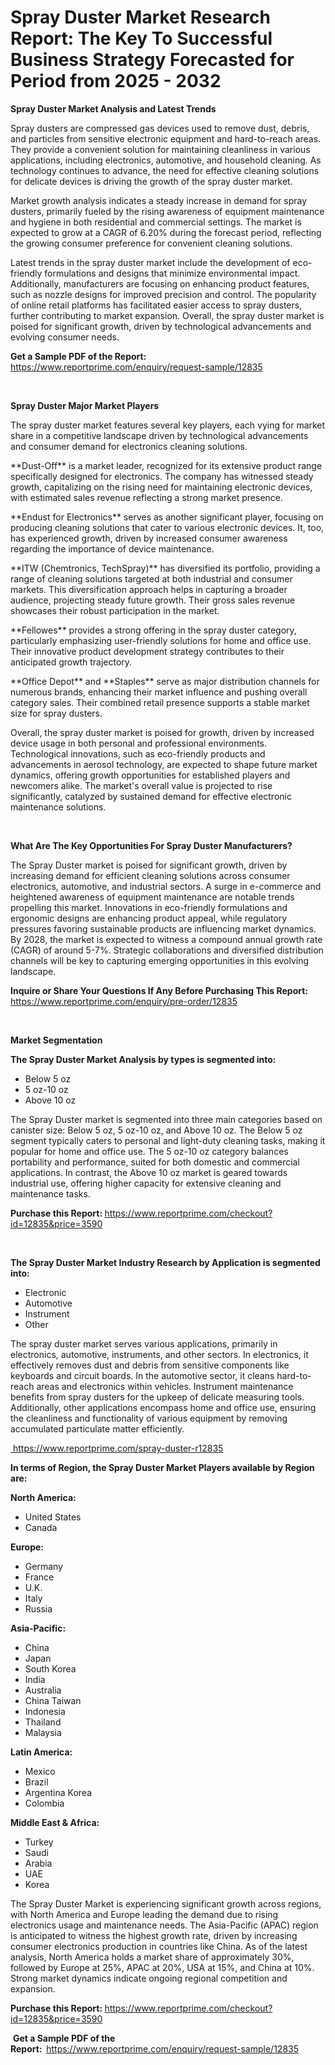 <p><h1>Spray Duster Market Research Report: The Key To Successful Business Strategy Forecasted for Period from 2025 - 2032</h1></p><p><strong>Spray Duster Market Analysis and Latest Trends</strong></p>
<p><p>Spray dusters are compressed gas devices used to remove dust, debris, and particles from sensitive electronic equipment and hard-to-reach areas. They provide a convenient solution for maintaining cleanliness in various applications, including electronics, automotive, and household cleaning. As technology continues to advance, the need for effective cleaning solutions for delicate devices is driving the growth of the spray duster market.</p><p>Market growth analysis indicates a steady increase in demand for spray dusters, primarily fueled by the rising awareness of equipment maintenance and hygiene in both residential and commercial settings. The market is expected to grow at a CAGR of 6.20% during the forecast period, reflecting the growing consumer preference for convenient cleaning solutions. </p><p>Latest trends in the spray duster market include the development of eco-friendly formulations and designs that minimize environmental impact. Additionally, manufacturers are focusing on enhancing product features, such as nozzle designs for improved precision and control. The popularity of online retail platforms has facilitated easier access to spray dusters, further contributing to market expansion. Overall, the spray duster market is poised for significant growth, driven by technological advancements and evolving consumer needs.</p></p>
<p><strong>Get a Sample PDF of the Report:&nbsp;</strong> <a href="https://www.reportprime.com/enquiry/request-sample/12835?utm_campaign=4544&utm_medium=2&utm_source=Github&utm_content=ia&utm_term=17052025&utm_id=spray-duster">https://www.reportprime.com/enquiry/request-sample/12835</a></p>
<p>&nbsp;</p>
<p><strong>Spray Duster Major Market Players</strong></p>
<p><p>The spray duster market features several key players, each vying for market share in a competitive landscape driven by technological advancements and consumer demand for electronics cleaning solutions.</p><p>**Dust-Off** is a market leader, recognized for its extensive product range specifically designed for electronics. The company has witnessed steady growth, capitalizing on the rising need for maintaining electronic devices, with estimated sales revenue reflecting a strong market presence.</p><p>**Endust for Electronics** serves as another significant player, focusing on producing cleaning solutions that cater to various electronic devices. It, too, has experienced growth, driven by increased consumer awareness regarding the importance of device maintenance.</p><p>**ITW (Chemtronics, TechSpray)** has diversified its portfolio, providing a range of cleaning solutions targeted at both industrial and consumer markets. This diversification approach helps in capturing a broader audience, projecting steady future growth. Their gross sales revenue showcases their robust participation in the market.</p><p>**Fellowes** provides a strong offering in the spray duster category, particularly emphasizing user-friendly solutions for home and office use. Their innovative product development strategy contributes to their anticipated growth trajectory.</p><p>**Office Depot** and **Staples** serve as major distribution channels for numerous brands, enhancing their market influence and pushing overall category sales. Their combined retail presence supports a stable market size for spray dusters.</p><p>Overall, the spray duster market is poised for growth, driven by increased device usage in both personal and professional environments. Technological innovations, such as eco-friendly products and advancements in aerosol technology, are expected to shape future market dynamics, offering growth opportunities for established players and newcomers alike. The market's overall value is projected to rise significantly, catalyzed by sustained demand for effective electronic maintenance solutions.</p></p>
<p>&nbsp;</p>
<p><strong>What Are The Key Opportunities For Spray Duster Manufacturers?</strong></p>
<p><p>The Spray Duster market is poised for significant growth, driven by increasing demand for efficient cleaning solutions across consumer electronics, automotive, and industrial sectors. A surge in e-commerce and heightened awareness of equipment maintenance are notable trends propelling this market. Innovations in eco-friendly formulations and ergonomic designs are enhancing product appeal, while regulatory pressures favoring sustainable products are influencing market dynamics. By 2028, the market is expected to witness a compound annual growth rate (CAGR) of around 5-7%. Strategic collaborations and diversified distribution channels will be key to capturing emerging opportunities in this evolving landscape.</p></p>
<p><strong>Inquire or Share Your Questions If Any Before Purchasing This Report:</strong> <a href="https://www.reportprime.com/enquiry/pre-order/12835?utm_campaign=4544&utm_medium=2&utm_source=Github&utm_content=ia&utm_term=17052025&utm_id=spray-duster">https://www.reportprime.com/enquiry/pre-order/12835</a></p>
<p>&nbsp;</p>
<p><strong>Market Segmentation</strong></p>
<p><strong>The Spray Duster Market Analysis by types is segmented into:</strong></p>
<p><ul><li>Below 5 oz</li><li>5 oz-10 oz</li><li>Above 10 oz</li></ul></p>
<p><p>The Spray Duster market is segmented into three main categories based on canister size: Below 5 oz, 5 oz-10 oz, and Above 10 oz. The Below 5 oz segment typically caters to personal and light-duty cleaning tasks, making it popular for home and office use. The 5 oz-10 oz category balances portability and performance, suited for both domestic and commercial applications. In contrast, the Above 10 oz market is geared towards industrial use, offering higher capacity for extensive cleaning and maintenance tasks.</p></p>
<p><strong>Purchase this Report:&nbsp;</strong><a href="https://www.reportprime.com/checkout?id=12835&price=3590&utm_campaign=4544&utm_medium=2&utm_source=Github&utm_content=ia&utm_term=17052025&utm_id=spray-duster">https://www.reportprime.com/checkout?id=12835&price=3590</a></p>
<p>&nbsp;</p>
<p><strong>The Spray Duster Market Industry Research by Application is segmented into:</strong></p>
<p><ul><li>Electronic</li><li>Automotive</li><li>Instrument</li><li>Other</li></ul></p>
<p><p>The spray duster market serves various applications, primarily in electronics, automotive, instruments, and other sectors. In electronics, it effectively removes dust and debris from sensitive components like keyboards and circuit boards. In the automotive sector, it cleans hard-to-reach areas and electronics within vehicles. Instrument maintenance benefits from spray dusters for the upkeep of delicate measuring tools. Additionally, other applications encompass home and office use, ensuring the cleanliness and functionality of various equipment by removing accumulated particulate matter efficiently.</p></p>
<p><a href="https://www.reportprime.com/spray-duster-r12835?utm_campaign=4544&utm_medium=2&utm_source=Github&utm_content=ia&utm_term=17052025&utm_id=spray-duster">&nbsp;https://www.reportprime.com/spray-duster-r12835</a></p>
<p><strong>In terms of Region, the Spray Duster Market Players available by Region are:</strong></p>
<p>
    <p> <strong> North America: </strong>
        <ul>
            <li>United States</li>
            <li>Canada</li>
        </ul>
        </p> 
    <p> <strong> Europe: </strong>
        <ul>
            <li>Germany</li>
            <li>France</li>
            <li>U.K.</li>
            <li>Italy</li>
            <li>Russia</li>
        </ul>
        </p> 
    <p> <strong> Asia-Pacific: </strong>
        <ul>
            <li>China</li>
            <li>Japan</li>
            <li>South Korea</li>
            <li>India</li>
            <li>Australia</li>
            <li>China Taiwan</li>
            <li>Indonesia</li>
            <li>Thailand</li>
            <li>Malaysia</li>
        </ul>
        </p> 
    <p> <strong> Latin America: </strong>
        <ul>
            <li>Mexico</li>
            <li>Brazil</li>
            <li>Argentina Korea</li>
            <li>Colombia</li>
        </ul>
        </p> 
    <p> <strong> Middle East & Africa: </strong>
        <ul>
            <li>Turkey</li>
            <li>Saudi</li>
            <li>Arabia</li>
            <li>UAE</li>
            <li>Korea</li>
        </ul>
    </p>
    </p>
<p><p>The Spray Duster Market is experiencing significant growth across regions, with North America and Europe leading the demand due to rising electronics usage and maintenance needs. The Asia-Pacific (APAC) region is anticipated to witness the highest growth rate, driven by increasing consumer electronics production in countries like China. As of the latest analysis, North America holds a market share of approximately 30%, followed by Europe at 25%, APAC at 20%, USA at 15%, and China at 10%. Strong market dynamics indicate ongoing regional competition and expansion.</p></p>
<p><strong>Purchase this Report: </strong><a href="https://www.reportprime.com/checkout?id=12835&price=3590&utm_campaign=4544&utm_medium=2&utm_source=Github&utm_content=ia&utm_term=17052025&utm_id=spray-duster">https://www.reportprime.com/checkout?id=12835&price=3590</a></p>
<p>&nbsp;<strong>Get a Sample PDF of the Report:&nbsp;&nbsp;</strong><a href="https://www.reportprime.com/enquiry/request-sample/12835?utm_campaign=4544&utm_medium=2&utm_source=Github&utm_content=ia&utm_term=17052025&utm_id=spray-duster">https://www.reportprime.com/enquiry/request-sample/12835</a></p>
<p><strong></strong></p>
<p><p></p><p></p><p></p></p>